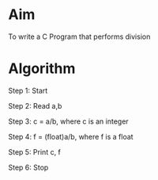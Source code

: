 # Aim 
To write a C Program that performs division

# Algorithm

Step 1: Start

Step 2: Read a,b

Step 3: c = a/b, where c is an integer

Step 4: f = (float)a/b, where f is a float

Step 5: Print c, f

Step 6: Stop
